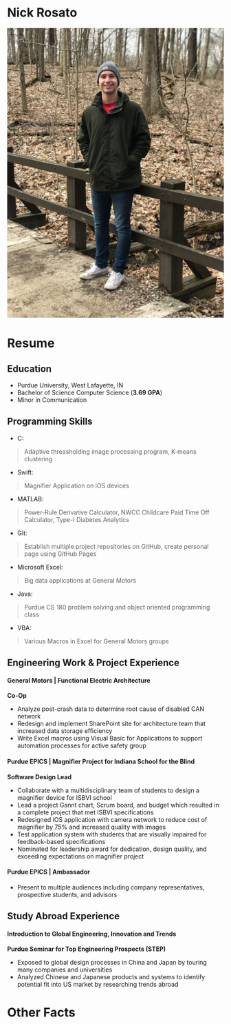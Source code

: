 #  Nick Rosato
![Profile Pic](https://github.com/NicholasRosato/nicholas-rosato/blob/master/Profile%20Pic.jpeg)

# Resume
## Education                           												
- Purdue University, West Lafayette, IN		    		                                         	                       
- Bachelor of Science Computer Science (__3.69 GPA__)					                                                  
- Minor in Communication

## Programming Skills							
- C: 
>Adaptive threasholding image processing program, K-means clustering
- Swift:
>Magnifier Application on iOS devices
- MATLAB:
>Power-Rule Derivative Calculator, NWCC Childcare Paid Time Off Calculator, Type-I Diabetes Analytics
- Git: 
>Establish multiple project repositories on GitHub, create personal page using GitHub Pages
- Microsoft Excel:
>Big data applications at General Motors
- Java:
>Purdue CS 180 problem solving and object oriented programming class
- VBA: 
>Various Macros in Excel for General Motors groups

## Engineering Work & Project Experience      										
#### General Motors | Functional Electric Architecture        		   			     
__Co-Op__
- Analyze post-crash data to determine root cause of disabled CAN network
- Redesign and implement SharePoint site for architecture team that increased data storage efficiency
- Write Excel macros using Visual Basic for Applications to support automation processes for active safety group
#### Purdue EPICS | Magnifier Project for Indiana School for the Blind                                        
__Software Design Lead__
- Collaborate with a multidisciplinary team of students to design a magnifier device for ISBVI school
- Lead a project Gannt chart, Scrum board, and budget which resulted in a complete project that met ISBVI specifications
- Redesigned iOS application with camera network to reduce cost of magnifier by 75% and increased quality with images
- Test application system with students that are visually impaired for feedback-based specifications
- Nominated for leadership award for dedication, design quality, and exceeding expectations on magnifier project
#### Purdue EPICS | Ambassador
- Present to multiple audiences including company representatives, prospective students, and advisors

## Study Abroad Experience												
#### Introduction to Global Engineering, Innovation and Trends	
__Purdue Seminar for Top Engineering Prospects (STEP)__
- Exposed to global design processes in China and Japan by touring many companies and universities
- Analyzed Chinese and Japanese products and systems to identify potential fit into US market by researching trends abroad

# Other Facts
